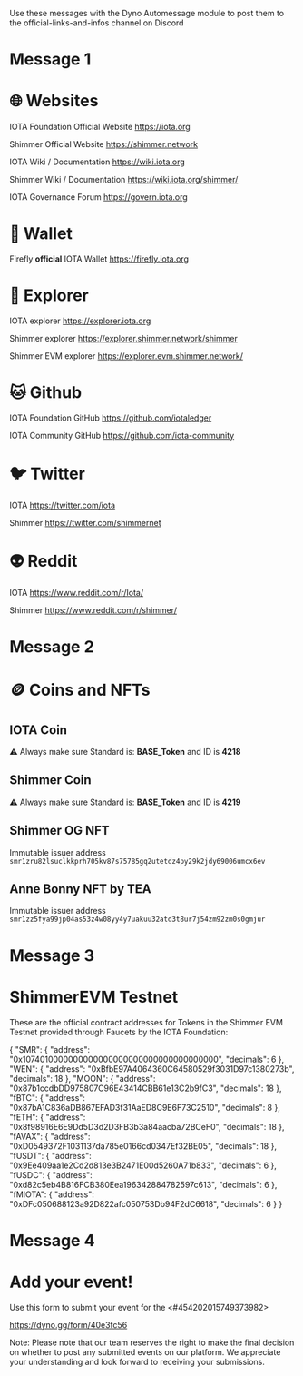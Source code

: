 Use these messages with the Dyno Automessage module to post them to the official-links-and-infos channel on Discord

# Message 1

# 🌐 **Websites**

IOTA Foundation Official Website
<https://iota.org>

Shimmer Official Website
<https://shimmer.network>

IOTA Wiki / Documentation
<https://wiki.iota.org>

Shimmer Wiki / Documentation
<https://wiki.iota.org/shimmer/>

IOTA Governance Forum 
<https://govern.iota.org>


# 👛 **Wallet**
Firefly **official** IOTA Wallet
<https://firefly.iota.org>

# **🔎 Explorer**
IOTA explorer
<https://explorer.iota.org>

Shimmer explorer
<https://explorer.shimmer.network/shimmer>

Shimmer EVM explorer
<https://explorer.evm.shimmer.network/>

# **🐱 Github**
IOTA Foundation GitHub
<https://github.com/iotaledger>

IOTA Community GitHub
<https://github.com/iota-community>

# **🐦 Twitter**
IOTA
<https://twitter.com/iota>

Shimmer
<https://twitter.com/shimmernet>

# **👽 Reddit**
IOTA
<https://www.reddit.com/r/Iota/>

Shimmer
<https://www.reddit.com/r/shimmer/>

# Message 2
# 🪙 **Coins and NFTs**

## IOTA Coin
⚠️ Always make sure Standard is: **BASE_Token** and ID is **4218**

## Shimmer Coin
⚠️ Always make sure Standard is: **BASE_Token** and ID is **4219**

## Shimmer OG NFT
Immutable issuer address
`smr1zru82lsuclkkprh705kv87s75785gq2utetdz4py29k2jdy69006umcx6ev`

## Anne Bonny NFT by TEA
Immutable issuer address
`smr1zz5fya99jp04as53z4w08yy4y7uakuu32atd3t8ur7j54zm92zm0s0gmjur`

# Message 3
# ShimmerEVM Testnet
These are the official contract addresses for Tokens in the Shimmer EVM Testnet provided through Faucets by the IOTA Foundation:

{
     "SMR": {
        "address": "0x1074010000000000000000000000000000000000",
        "decimals": 6
    },
    "WEN": {
        "address": "0xBfbE97A4064360C64580529f3031D97c1380273b",
        "decimals": 18
    },
    "MOON": {
        "address": "0x87b1ccdbDD975807C96E43414CBB61e13C2b9fC3",
        "decimals": 18
    },
    "fBTC": {
        "address": "0x87bA1C836aDB867EFAD3f31AaED8C9E6F73C2510",
        "decimals": 8
    },
    "fETH": {
        "address": "0x8f98916E6E9Dd5D3d2D3FB3b3a84aacba72BCeF0",
        "decimals": 18
    },
    "fAVAX": {
        "address": "0xD0549372F1031137da785e0166cd0347Ef32BE05",
        "decimals": 18
    },
    "fUSDT": {
        "address": "0x9Ee409aa1e2Cd2d813e3B2471E00d5260A71b833",
        "decimals": 6
    },
    "fUSDC": {
        "address": "0xd82c5eb4B816FCB380Eea196342884782597c613",
        "decimals": 6
    },
    "fMIOTA": {
        "address": "0xDFc050688123a92D822afc050753Db94F2dC6618",
        "decimals": 6
    }
}

# Message 4
# Add your event!
Use this form to submit your event for the <#454202015749373982>

<https://dyno.gg/form/40e3fc56>

Note: Please note that our team reserves the right to make the final decision on whether to post any submitted events on our platform. We appreciate your understanding and look forward to receiving your submissions.
